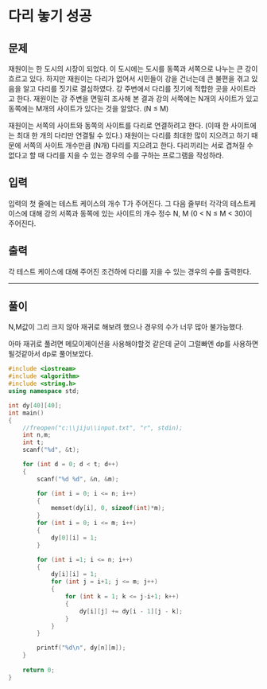 # 다리 놓기 성공

## 문제

재원이는 한 도시의 시장이 되었다. 이 도시에는 도시를 동쪽과 서쪽으로 나누는 큰 강이 흐르고 있다. 하지만 재원이는 다리가 없어서 시민들이 강을 건너는데 큰 불편을 겪고 있음을 알고 다리를 짓기로 결심하였다. 강 주변에서 다리를 짓기에 적합한 곳을 사이트라고 한다. 재원이는 강 주변을 면밀히 조사해 본 결과 강의 서쪽에는 N개의 사이트가 있고 동쪽에는 M개의 사이트가 있다는 것을 알았다. (N ≤ M)

재원이는 서쪽의 사이트와 동쪽의 사이트를 다리로 연결하려고 한다. (이때 한 사이트에는 최대 한 개의 다리만 연결될 수 있다.) 재원이는 다리를 최대한 많이 지으려고 하기 때문에 서쪽의 사이트 개수만큼 (N개) 다리를 지으려고 한다. 다리끼리는 서로 겹쳐질 수 없다고 할 때 다리를 지을 수 있는 경우의 수를 구하는 프로그램을 작성하라.



## 입력

입력의 첫 줄에는 테스트 케이스의 개수 T가 주어진다. 그 다음 줄부터 각각의 테스트케이스에 대해 강의 서쪽과 동쪽에 있는 사이트의 개수 정수 N, M (0 < N ≤ M < 30)이 주어진다.

## 출력

각 테스트 케이스에 대해 주어진 조건하에 다리를 지을 수 있는 경우의 수를 출력한다.

---



## 풀이

N,M값이 그리 크지 않아 재귀로 해보려 했으나 경우의 수가 너무 많아 불가능했다.

아마 재귀로 풀려면 메모이제이션을 사용해야할것 같은데 굳이 그럴빠엔 dp를 사용하면 될것같아서 dp로 풀어보았다.

```c++
#include <iostream>
#include <algorithm>
#include <string.h>
using namespace std;

int dy[40][40];
int main()
{
	//freopen("c:\\jiju\\input.txt", "r", stdin);
	int n,m;
	int t;
	scanf("%d", &t);

	for (int d = 0; d < t; d++)
	{
		scanf("%d %d", &n, &m);

		for (int i = 0; i <= n; i++)
		{
			memset(dy[i], 0, sizeof(int)*m);
		}
		for (int i = 0; i <= m; i++)
		{
			dy[0][i] = 1;
		}

		for (int i =1; i <= n; i++)
		{
			dy[i][i] = 1;
			for (int j = i+1; j <= m; j++)
			{
				for (int k = 1; k <= j-i+1; k++)
				{
					dy[i][j] += dy[i - 1][j - k];
				}
			}
		}

		printf("%d\n", dy[n][m]);
	}
	
	return 0;
}
```

